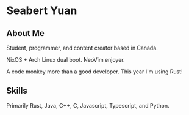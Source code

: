 # Seabert Yuan
## About Me
Student, programmer, and content creator based in Canada.

NixOS + Arch Linux dual boot. NeoVim enjoyer.

A code monkey more than a good developer. This year I'm using Rust!

## Skills

Primarily Rust, Java, C++, C, Javascript, Typescript, and Python.
